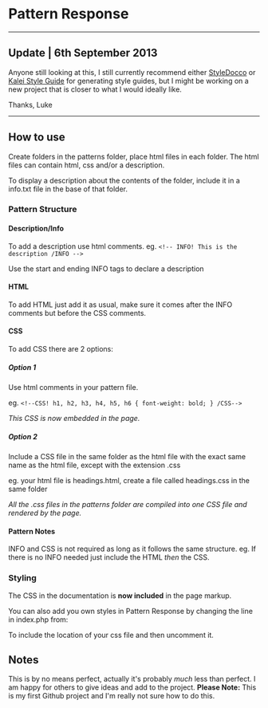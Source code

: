 # Pattern Response

------------------------

## Update | 6th September 2013

Anyone still looking at this, I still currently recommend either [StyleDocco](https://github.com/jacobrask/styledocco) or [Kalei Style Guide](http://kaleistyleguide.com/) for generating style guides, but I might be working on a new project that is closer to what I would ideally like.

Thanks,
Luke

------------------------

## How to use

Create folders in the patterns folder, place html files in each folder. The html files can contain html, css and/or a description.

To display a description about the contents of the folder, include it in a info.txt file in the base of that folder.

### Pattern Structure

#### Description/Info
To add a description use html comments.
eg. `<!-- INFO! This is the description /INFO -->`

Use the start and ending INFO tags to declare a description

#### HTML
To add HTML just add it as usual, make sure it comes after the INFO comments but before the CSS comments.

#### CSS

To add CSS there are 2 options:

##### Option 1
Use html comments in your pattern file.

eg.
`<!--CSS! h1, h2, h3, h4, h5, h6 { font-weight: bold; } /CSS-->`

*This CSS is now embedded in the page.*

##### Option 2
Include a CSS file in the same folder as the html file with the exact same name as the html file, except with the extension .css

eg. your html file is headings.html, create a file called headings.css in the same folder

*All the .css files in the patterns folder are compiled into one CSS file and rendered by the page.*

#### Pattern Notes
INFO and CSS is not required as long as it follows the same structure. eg. If there is no INFO needed just include the HTML *then* the CSS.

### Styling

The CSS in the documentation is **now included** in the page markup. 

You can also add you own styles in Pattern Response by changing the line in index.php from:

<!-- Style guide styles -->
<!-- <link rel="stylesheet" href="custom/css/custom.css"> -->

To include the location of your css file and then uncomment it.

## Notes

This is by no means perfect, actually it's probably *much* less than perfect. I am happy for others to give ideas and add to the project.
**Please Note:** This is my first Github project and I'm really not sure how to do this.
